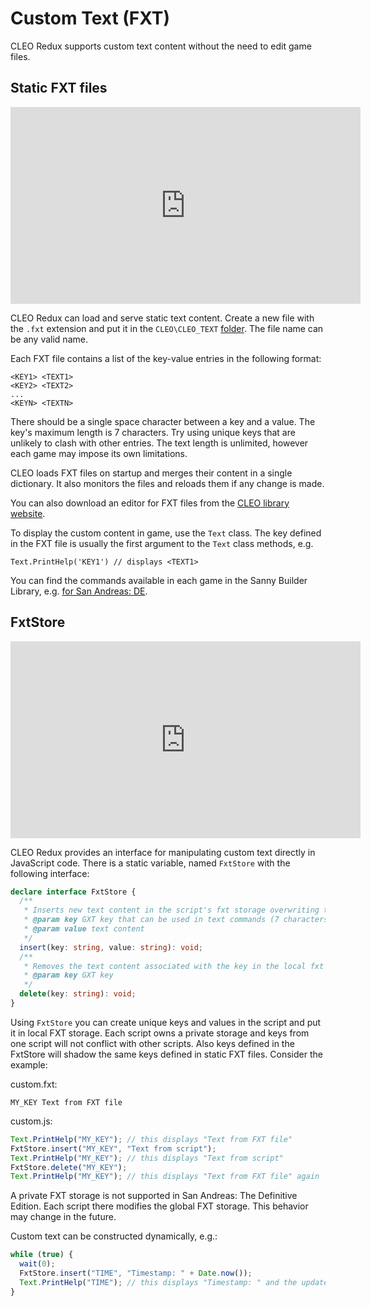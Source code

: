 # Custom Text (FXT)

CLEO Redux supports custom text content without the need to edit game files.

## Static FXT files

<iframe width="560" height="315" src="https://www.youtube.com/embed/ctsKy7WnY9o" title="YouTube video player" frameborder="0" allow="accelerometer; autoplay; clipboard-write; encrypted-media; gyroscope; picture-in-picture" allowfullscreen></iframe>

CLEO Redux can load and serve static text content. Create a new file with the `.fxt` extension and put it in the `CLEO\CLEO_TEXT` [folder](./cleo-directory.md). The file name can be any valid name.

Each FXT file contains a list of the key-value entries in the following format:

```
<KEY1> <TEXT1>
<KEY2> <TEXT2>
...
<KEYN> <TEXTN>
```

There should be a single space character between a key and a value. The key's maximum length is 7 characters. Try using unique keys that are unlikely to clash with other entries. The text length is unlimited, however each game may impose its own limitations.

CLEO loads FXT files on startup and merges their content in a single dictionary. It also monitors the files and reloads them if any change is made.

You can also download an editor for FXT files from the [CLEO library website](https://cleo.li/download.html).

To display the custom content in game, use the `Text` class. The key defined in the FXT file is usually the first argument to the `Text` class methods, e.g.

```
Text.PrintHelp('KEY1') // displays <TEXT1>
```

You can find the commands available in each game in the Sanny Builder Library, e.g. [for San Andreas: DE](https://library.sannybuilder.com/#/sa_unreal/classes/Text).

## FxtStore

<iframe width="560" height="315" src="https://www.youtube.com/embed/FLyYyrGz1Xg" title="YouTube video player" frameborder="0" allow="accelerometer; autoplay; clipboard-write; encrypted-media; gyroscope; picture-in-picture" allowfullscreen></iframe>

CLEO Redux provides an interface for manipulating custom text directly in JavaScript code. There is a static variable, named `FxtStore` with the following interface:

```ts
declare interface FxtStore {
  /**
   * Inserts new text content in the script's fxt storage overwriting the previous content and shadowing static fxt with the same key
   * @param key GXT key that can be used in text commands (7 characters max)
   * @param value text content
   */
  insert(key: string, value: string): void;
  /**
   * Removes the text content associated with the key in the local fxt storage
   * @param key GXT key
   */
  delete(key: string): void;
}
```

Using `FxtStore` you can create unique keys and values in the script and put it in local FXT storage. Each script owns a private storage and keys from one script will not conflict with other scripts. Also keys defined in the FxtStore will shadow the same keys defined in static FXT files. Consider the example:

custom.fxt:

```
MY_KEY Text from FXT file
```

custom.js:

```js
Text.PrintHelp("MY_KEY"); // this displays "Text from FXT file"
FxtStore.insert("MY_KEY", "Text from script");
Text.PrintHelp("MY_KEY"); // this displays "Text from script"
FxtStore.delete("MY_KEY");
Text.PrintHelp("MY_KEY"); // this displays "Text from FXT file" again
```

A private FXT storage is not supported in San Andreas: The Definitive Edition. Each script there modifies the global FXT storage. This behavior may change in the future.

Custom text can be constructed dynamically, e.g.:

```js
while (true) {
  wait(0);
  FxtStore.insert("TIME", "Timestamp: " + Date.now());
  Text.PrintHelp("TIME"); // this displays "Timestamp: " and the updated timestamp value
}
```
